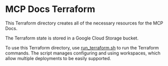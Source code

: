 # MCP Docs Terraform

This Terraform directory creates all of the necessary resources for the MCP Docs.

The Terraform state is stored in a Google Cloud Storage bucket.

To use this Terraform directory, use [run_terraform.sh](../../run_terraform.sh) to run the Terraform commands.  The script manages configuring and using workspaces, which allow multiple deployments to be easily supported.

